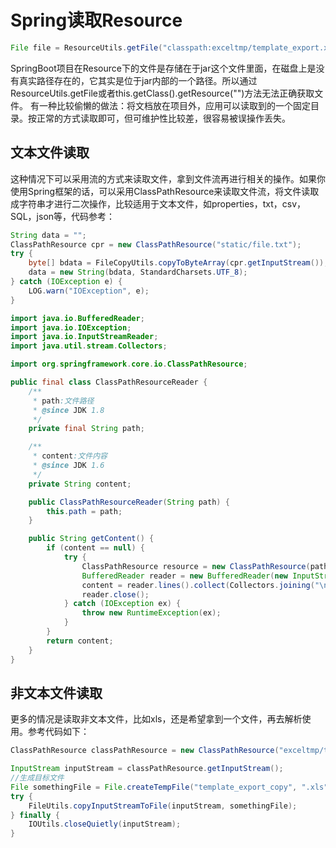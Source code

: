 # Spring读取Resource

```java
File file = ResourceUtils.getFile("classpath:exceltmp/template_export.xls");
```

SpringBoot项目在Resource下的文件是存储在于jar这个文件里面，在磁盘上是没有真实路径存在的，它其实是位于jar内部的一个路径。所以通过ResourceUtils.getFile或者this.getClass().getResource("")方法无法正确获取文件。
有一种比较偷懒的做法：将文档放在项目外，应用可以读取到的一个固定目录。按正常的方式读取即可，但可维护性比较差，很容易被误操作丢失。

## 文本文件读取
这种情况下可以采用流的方式来读取文件，拿到文件流再进行相关的操作。如果你使用Spring框架的话，可以采用ClassPathResource来读取文件流，将文件读取成字符串才进行二次操作，比较适用于文本文件，如properties，txt，csv，SQL，json等，代码参考：

```java
String data = "";
ClassPathResource cpr = new ClassPathResource("static/file.txt");
try {
    byte[] bdata = FileCopyUtils.copyToByteArray(cpr.getInputStream());
    data = new String(bdata, StandardCharsets.UTF_8);
} catch (IOException e) {
    LOG.warn("IOException", e);
}

import java.io.BufferedReader;
import java.io.IOException;
import java.io.InputStreamReader;
import java.util.stream.Collectors;

import org.springframework.core.io.ClassPathResource;

public final class ClassPathResourceReader {
    /**
     * path:文件路径
     * @since JDK 1.8
     */
    private final String path;

    /**
     * content:文件内容
     * @since JDK 1.6
     */
    private String content;

    public ClassPathResourceReader(String path) {
        this.path = path;
    }

    public String getContent() {
        if (content == null) {
            try {
                ClassPathResource resource = new ClassPathResource(path);
                BufferedReader reader = new BufferedReader(new InputStreamReader(resource.getInputStream()));
                content = reader.lines().collect(Collectors.joining("\n"));
                reader.close();
            } catch (IOException ex) {
                throw new RuntimeException(ex);
            }
        }
        return content;
    }
}
```

## 非文本文件读取

更多的情况是读取非文本文件，比如xls，还是希望拿到一个文件，再去解析使用。参考代码如下：

```java
ClassPathResource classPathResource = new ClassPathResource("exceltmp/template_export.xls"");

InputStream inputStream = classPathResource.getInputStream();
//生成目标文件
File somethingFile = File.createTempFile("template_export_copy", ".xls");
try {
    FileUtils.copyInputStreamToFile(inputStream, somethingFile);
} finally {
    IOUtils.closeQuietly(inputStream);
}
```